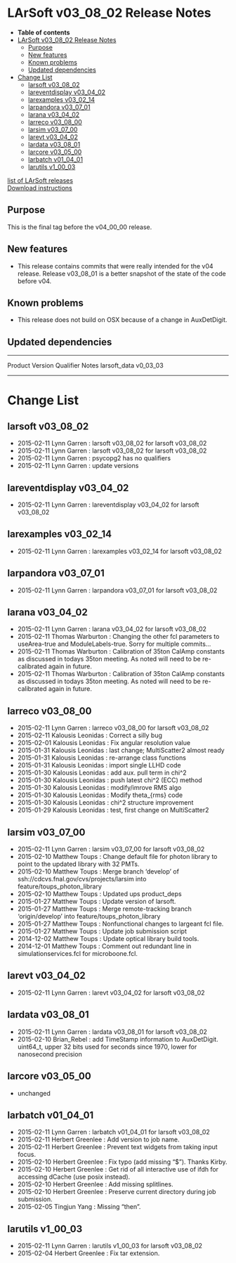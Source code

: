 LArSoft v03\_08\_02 Release Notes
======================================================================

-   **Table of contents**
-   [LArSoft v03\_08\_02 Release Notes](#LArSoft-v03_08_02-Release-Notes)
    -   [Purpose](#Purpose)
    -   [New features](#New-features)
    -   [Known problems](#Known-problems)
    -   [Updated dependencies](#Updated-dependencies)
-   [Change List](#Change-List)
    -   [larsoft v03\_08\_02](#larsoft-v03_08_02)
    -   [lareventdisplay v03\_04\_02](#lareventdisplay-v03_04_02)
    -   [larexamples v03\_02\_14](#larexamples-v03_02_14)
    -   [larpandora v03\_07\_01](#larpandora-v03_07_01)
    -   [larana v03\_04\_02](#larana-v03_04_02)
    -   [larreco v03\_08\_00](#larreco-v03_08_00)
    -   [larsim v03\_07\_00](#larsim-v03_07_00)
    -   [larevt v03\_04\_02](#larevt-v03_04_02)
    -   [lardata v03\_08\_01](#lardata-v03_08_01)
    -   [larcore v03\_05\_00](#larcore-v03_05_00)
    -   [larbatch v01\_04\_01](#larbatch-v01_04_01)
    -   [larutils v1\_00\_03](#larutils-v1_00_03)

[list of LArSoft releases](LArSoft_release_list)\
[Download instructions](http://scisoft.fnal.gov/scisoft/bundles/larsoft/v03_08_02/larsoft-v03_08_02.html)

Purpose
--------------------

This is the final tag before the v04\_00\_00 release.

New features
------------------------------

-   This release contains commits that were really intended for the v04 release. Release v03\_08\_01 is a better snapshot of the state of the code before v04.

Known problems
----------------------------------

-   This release does not build on OSX because of a change in AuxDetDigit.

Updated dependencies
----------------------------------------------

  --------------- ------------ ----------- -------
  Product         Version      Qualifier   Notes
  larsoft\_data   v0\_03\_03               
  --------------- ------------ ----------- -------

Change List
============================

larsoft v03\_08\_02
------------------------------------------

-   2015-02-11 Lynn Garren : larsoft v03\_08\_02 for larsoft v03\_08\_02
-   2015-02-11 Lynn Garren : larsoft v03\_08\_02 for larsoft v03\_08\_02
-   2015-02-11 Lynn Garren : psycopg2 has no qualifiers
-   2015-02-11 Lynn Garren : update versions

lareventdisplay v03\_04\_02
----------------------------------------------------------

-   2015-02-11 Lynn Garren : lareventdisplay v03\_04\_02 for larsoft v03\_08\_02

larexamples v03\_02\_14
--------------------------------------------------

-   2015-02-11 Lynn Garren : larexamples v03\_02\_14 for larsoft v03\_08\_02

larpandora v03\_07\_01
------------------------------------------------

-   2015-02-11 Lynn Garren : larpandora v03\_07\_01 for larsoft v03\_08\_02

larana v03\_04\_02
----------------------------------------

-   2015-02-11 Lynn Garren : larana v03\_04\_02 for larsoft v03\_08\_02
-   2015-02-11 Thomas Warburton : Changing the other fcl parameters to useArea-true and ModuleLabels-true. Sorry for multiple commits…
-   2015-02-11 Thomas Warburton : Calibration of 35ton CalAmp constants as discussed in todays 35ton meeting. As noted will need to be re-calibrated again in future.
-   2015-02-11 Thomas Warburton : Calibration of 35ton CalAmp constants as discussed in todays 35ton meeting. As noted will need to be re-calibrated again in future.

larreco v03\_08\_00
------------------------------------------

-   2015-02-11 Lynn Garren : larreco v03\_08\_00 for larsoft v03\_08\_02
-   2015-02-11 Kalousis Leonidas : Correct a silly bug
-   2015-02-01 Kalousis Leonidas : Fix angular resolution value
-   2015-01-31 Kalousis Leonidas : last change; MultiScatter2 almost ready
-   2015-01-31 Kalousis Leonidas : re-arrange class functions
-   2015-01-31 Kalousis Leonidas : import single LLHD code
-   2015-01-30 Kalousis Leonidas : add aux. pull term in chi\^2
-   2015-01-30 Kalousis Leonidas : push latest chi\^2 (ECC) method
-   2015-01-30 Kalousis Leonidas : modify/imrove RMS algo
-   2015-01-30 Kalousis Leonidas : Modify theta\_{rms} code
-   2015-01-30 Kalousis Leonidas : chi\^2 structure improvement
-   2015-01-29 Kalousis Leonidas : test, first change on MultiScatter2

larsim v03\_07\_00
----------------------------------------

-   2015-02-11 Lynn Garren : larsim v03\_07\_00 for larsoft v03\_08\_02
-   2015-02-10 Matthew Toups : Change default file for photon library to point to the updated library with 32 PMTs.
-   2015-02-10 Matthew Toups : Merge branch ‘develop’ of ssh://cdcvs.fnal.gov/cvs/projects/larsim into feature/toups\_photon\_library
-   2015-02-10 Matthew Toups : Updated ups product\_deps
-   2015-01-27 Matthew Toups : Update version of larsoft.
-   2015-01-27 Matthew Toups : Merge remote-tracking branch ‘origin/develop’ into feature/toups\_photon\_library
-   2015-01-27 Matthew Toups : Nonfunctional changes to largeant fcl file.
-   2015-01-27 Matthew Toups : Update job submission script
-   2014-12-02 Matthew Toups : Update optical library build tools.
-   2014-12-01 Matthew Toups : Comment out redundant line in simulationservices.fcl for microboone.fcl.

larevt v03\_04\_02
----------------------------------------

-   2015-02-11 Lynn Garren : larevt v03\_04\_02 for larsoft v03\_08\_02

lardata v03\_08\_01
------------------------------------------

-   2015-02-11 Lynn Garren : lardata v03\_08\_01 for larsoft v03\_08\_02
-   2015-02-10 Brian\_Rebel : add TimeStamp information to AuxDetDigit. uint64\_t, upper 32 bits used for seconds since 1970, lower for nanosecond precision

larcore v03\_05\_00
------------------------------------------

-   unchanged

larbatch v01\_04\_01
--------------------------------------------

-   2015-02-11 Lynn Garren : larbatch v01\_04\_01 for larsoft v03\_08\_02
-   2015-02-11 Herbert Greenlee : Add version to job name.
-   2015-02-11 Herbert Greenlee : Prevent text widgets from taking input focus.
-   2015-02-10 Herbert Greenlee : Fix typo (add missing “\$”). Thanks Kirby.
-   2015-02-10 Herbert Greenlee : Get rid of all interactive use of ifdh for accessing dCache (use posix instead).
-   2015-02-10 Herbert Greenlee : Add missing splitlines.
-   2015-02-10 Herbert Greenlee : Preserve current directory during job submission.
-   2015-02-05 Tingjun Yang : Missing “then”.

larutils v1\_00\_03
------------------------------------------

-   2015-02-11 Lynn Garren : larutils v1\_00\_03 for larsoft v03\_08\_02
-   2015-02-04 Herbert Greenlee : Fix tar extension.
